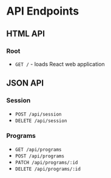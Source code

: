 # API Endpoints

## HTML API

### Root
* `GET /` - loads React web application

## JSON API

### Session
* `POST /api/session`
* `DELETE /api/session`

### Programs
* `GET /api/programs`
* `POST /api/programs`
* `PATCH /api/programs/:id`
* `DELETE /api/programs/:id`
